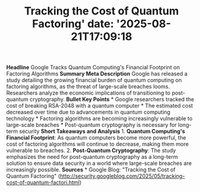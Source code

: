 ﻿---
title: "Tracking the Cost of Quantum Factoring'
date: '2025-08-21T17:09:18"
category: "Markets"
summary: ""
slug: "tracking the cost of quantum factoring"
source_urls:
  - "http://security.googleblog.com/2025/05/tracking-cost-of-quantum-factori.html"
seo:
  title: "Tracking the Cost of Quantum Factoring | Hash n Hedge'
  description: '"
  keywords: ["news", "markets", "brief"]
---
**Headline** Google Tracks Quantum Computing's Financial Footprint on Factoring Algorithms  **Summary Meta Description** Google has released a study detailing the growing financial burden of quantum computing on factoring algorithms, as the threat of large-scale breaches looms. Researchers analyze the economic implications of transitioning to post-quantum cryptography.  **Bullet Key Points**  * Google researchers tracked the cost of breaking RSA-2048 with a quantum computer * The estimated cost decreased over time due to advancements in quantum computing technology * Factoring algorithms are becoming increasingly vulnerable to large-scale breaches * Post-quantum cryptography is necessary for long-term security  **Short Takeaways and Analysis**  1. **Quantum Computing's Financial Footprint**: As quantum computers become more powerful, the cost of factoring algorithms will continue to decrease, making them more vulnerable to breaches. 2. **Post-Quantum Cryptography**: The study emphasizes the need for post-quantum cryptography as a long-term solution to ensure data security in a world where large-scale breaches are increasingly possible.  **Sources** * Google Blog: "Tracking the Cost of Quantum Factoring" (http://security.googleblog.com/2025/05/tracking-cost-of-quantum-factori.html) 
